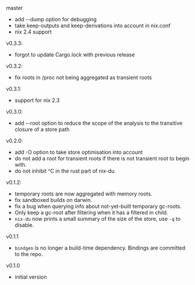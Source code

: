 master

* add --dump option for debugging
* take keep-outputs and keep-derivations into account in nix.conf
* nix 2.4 support

v0.3.3:

* forgot to update Cargo.lock with previous release

v0.3.2:

* fix roots in /proc not being aggregated as transient roots

v0.3.1:

* support for nix 2.3

v0.3.0:

* add --root option to reduce the scope of the analysis to the transitive closure of a store path

v0.2.0:

* add -O option to take store optimisation into account
* do not add a root for transient roots if there is not transient root to begin with.
* do not inhibit ^C in the rust part of nix-du

v0.1.2:

* temporary roots are now aggregated with memory roots.
* fix sandboxed builds on darwin.
* fix a bug when querying info about not-yet-built temporary gc-roots.
* Only keep a gc-root after filtering when it has a filtered in child.
* `nix-du` now prints a small summary of the size of the store, use `-q` to disable.

v0.1.1

* `bindgen` is no longer a build-time dependency. Bindings are committed to the repo.

v0.1.0

* initial version
